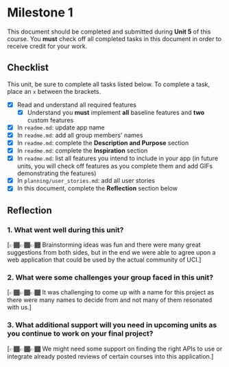 # Milestone 1

This document should be completed and submitted during **Unit 5** of this course. You **must** check off all completed tasks in this document in order to receive credit for your work.

## Checklist

This unit, be sure to complete all tasks listed below. To complete a task, place an `x` between the brackets.

- [X] Read and understand all required features
  - [X] Understand you **must** implement **all** baseline features and **two** custom features
- [X] In `readme.md`: update app name
- [X] In `readme.md`: add all group members' names
- [X] In `readme.md`: complete the **Description and Purpose** section
- [X] In `readme.md`: complete the **Inspiration** section
- [X] In `readme.md`: list all features you intend to include in your app (in future units, you will check off features as you complete them and add GIFs demonstrating the features)
- [X] In `planning/user_stories.md`: add all user stories
- [X] In this document, complete the **Reflection** section below

## Reflection

### 1. What went well during this unit?

[👉🏾👉🏾👉🏾 Brainstorming ideas was fun and there were many great suggestions from both sides, but in the end we were able to agree upon a web application that could be used by the actual community of UCI.]

### 2. What were some challenges your group faced in this unit?

[👉🏾👉🏾👉🏾 It was challenging to come up with a name for this project as there were many names to decide from and not many of them resonated with us.]

### 3. What additional support will you need in upcoming units as you continue to work on your final project?

[👉🏾👉🏾👉🏾 We might need some support on finding the right APIs to use or integrate already posted reviews of certain courses into this application.]
